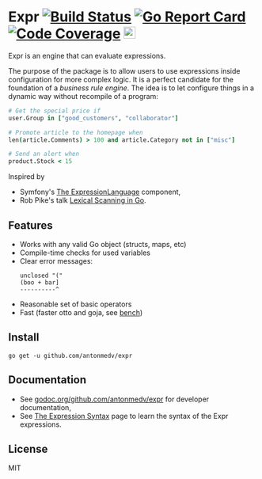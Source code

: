 # Expr [![Build Status](https://travis-ci.org/antonmedv/expr.svg?branch=master)](https://travis-ci.org/antonmedv/expr) [![Go Report Card](https://goreportcard.com/badge/github.com/antonmedv/expr)](https://goreportcard.com/report/github.com/antonmedv/expr) [![Code Coverage](https://scrutinizer-ci.com/g/antonmedv/expr/badges/coverage.png?b=master)](https://scrutinizer-ci.com/g/antonmedv/expr/?branch=master) <a href="https://stars.medv.io/antonmedv/expr"><img src="https://stars.medv.io/antonmedv/expr.svg" alt="Sparkline" height="24"></a>

Expr is an engine that can evaluate expressions. 

The purpose of the package is to allow users to use expressions inside configuration for more complex logic. 
It is a perfect candidate for the foundation of a _business rule engine_. 
The idea is to let configure things in a dynamic way without recompile of a program:

```coffeescript
# Get the special price if
user.Group in ["good_customers", "collaborator"]

# Promote article to the homepage when
len(article.Comments) > 100 and article.Category not in ["misc"]

# Send an alert when
product.Stock < 15
```

Inspired by 
* Symfony's [The ExpressionLanguage](https://github.com/symfony/expression-language) component,
* Rob Pike's talk [Lexical Scanning in Go](https://talks.golang.org/2011/lex.slide).

## Features

* Works with any valid Go object (structs, maps, etc)
* Compile-time checks for used variables
* Сlear error messages:
  ```
  unclosed "("
  (boo + bar]
  ----------^
  ```
* Reasonable set of basic operators
* Fast (faster otto and goja, see [bench](bench_test.go))

## Install

```
go get -u github.com/antonmedv/expr
```

## Documentation

* See [godoc.org/github.com/antonmedv/expr](https://godoc.org/github.com/antonmedv/expr) for developer documentation,
* See [The Expression Syntax](https://github.com/antonmedv/expr/wiki/The-Expression-Syntax) page to learn the syntax of the Expr expressions.

## License

MIT
